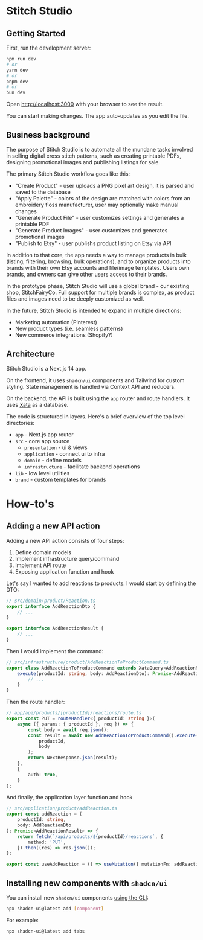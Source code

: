 # Stitch Studio

## Getting Started

First, run the development server:

```bash
npm run dev
# or
yarn dev
# or
pnpm dev
# or
bun dev
```

Open [http://localhost:3000](http://localhost:3000) with your browser to see the result.

You can start making changes. The app auto-updates as you edit the file.

## Business background

The purpose of Stitch Studio is to automate all the mundane tasks involved in selling digital cross stitch patterns, such as creating printable PDFs, designing promotional images and publishing listings for sale.

The primary Stitch Studio workflow goes like this:

- "Create Product" - user uploads a PNG pixel art design, it is parsed and saved to the database
- "Apply Palette" - colors of the design are matched with colors from an embroidery floss manufacturer, user may optionally make manual changes
- "Generate Product File" - user customizes settings and generates a printable PDF
- "Generate Product Images" - user customizes and generates promotional images
- "Publish to Etsy" - user publishs product listing on Etsy via API

In addition to that core, the app needs a way to manage products in bulk (listing, filtering, browsing, bulk operations), and to organize products into brands with their own Etsy accounts and file/image templates. Users own brands, and owners can give other users access to their brands.

In the prototype phase, Stitch Studio will use a global brand - our existing shop, StitchFairyCo. Full support for multiple brands is complex, as product files and images need to be deeply customized as well.

In the future, Stitch Studio is intended to expand in multiple directions:

- Marketing automation (Pinterest)
- New product types (i.e. seamless patterns)
- New commerce integrations (Shopify?)

## Architecture

Stitch Studio is a Next.js 14 app.

On the frontend, it uses `shadcn/ui` components and Tailwind for custom styling. State management is handled via Context API and reducers.

On the backend, the API is built using the `app` router and route handlers. It uses [Xata](https://xata.io) as a database.

The code is structured in layers. Here's a brief overview of the top level directories:
- `app` - Next.js app router
- `src` - core app source
  - `presentation` - ui & views
  - `application` - connect ui to infra
  - `domain` - define models
  - `infrastructure` - facilitate backend operations
- `lib` - low level utilities
- `brand` - custom templates for brands

# How-to's

## Adding a new API action

Adding a new API action consists of four steps:

1. Define domain models
2. Implement infrastructure query/command
3. Implement API route
4. Exposing application function and hook

Let's say I wanted to add reactions to products. I would start by defining the DTO:

```ts
// src/domain/product/Reaction.ts
export interface AddReactionDto {
	// ...
}

export interface AddReactionResult {
	// ...
}
```

Then I would implement the command:

```ts
// src/infrastructure/product/AddReactionToProductCommand.ts
export class AddReactionToProductCommand extends XataQuery<AddReactionResult> {
	execute(productId: string, body: AddReactionDto): Promise<AddReactionResult> {
		// ...
	}
}
```

Then the route handler:

```ts
// app/api/products/[productId]/reactions/route.ts
export const PUT = routeHandler<{ productId: string }>(
	async ({ params: { productId }, req }) => {
		const body = await req.json();
		const result = await new AddReactionToProductCommand().execute(
			productId,
			body
		);
		return NextResponse.json(result);
	},
	{
		auth: true,
	}
);
```

And finally, the application layer function and hook

```ts
// src/application/product/addReaction.ts
export const addReaction = (
	productId: string,
	body: AddReactionDto
): Promise<AddReactionResult> => {
	return fetch(`/api/products/${productId}/reactions`, {
		method: 'PUT',
	}).then((res) => res.json());
};

export const useAddReaction = () => useMutation({ mutationFn: addReaction });
```

## Installing new components with `shadcn/ui`

You can install new `shadcn/ui` components [using the CLI](https://ui.shadcn.com/docs/cli):
```bash
npx shadcn-ui@latest add [component]
```
For example:
```bash
npx shadcn-ui@latest add tabs
```
